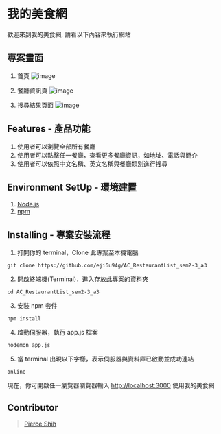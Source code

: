# 我的美食網
歡迎來到我的美食網, 請看以下內容來執行網站

## 專案畫面

1. 首頁
![image](https://github.com/eji6u94g/AC_RestaurantList_sem2-3_a3/public/img/Index-page.PNG)

2. 餐廳資訊頁
![image](https://github.com/eji6u94g/AC_RestaurantList_sem2-3_a3/public/img/show-page.PNG)

3. 搜尋結果頁面
![image](https://github.com/eji6u94g/AC_RestaurantList_sem2-3_a3/public/img/search-page.PNG)

## Features - 產品功能

1. 使用者可以瀏覽全部所有餐廳
2. 使用者可以點擊任一餐廳，查看更多餐廳資訊，如地址、電話與簡介
3. 使用者可以依照中文名稱、英文名稱與餐廳類別進行搜尋

## Environment SetUp - 環境建置

1. [Node.js](https://nodejs.org/en/)
2. [npm](https://www.npmjs.com/)

## Installing - 專案安裝流程

1. 打開你的 terminal，Clone 此專案至本機電腦

```
git clone https://github.com/eji6u94g/AC_RestaurantList_sem2-3_a3
```

2. 開啟終端機(Terminal)，進入存放此專案的資料夾

```
cd AC_RestaurantList_sem2-3_a3
```

3. 安裝 npm 套件

```
npm install
```

4. 啟動伺服器，執行 app.js 檔案

```
nodemon app.js
```

5. 當 terminal 出現以下字樣，表示伺服器與資料庫已啟動並成功連結

```
online
```

現在，你可開啟任一瀏覽器瀏覽器輸入 [http://localhost:3000](http://localhost:3000) 使用我的美食網

## Contributor

> [Pierce Shih](https://github.com/pierceshih15)